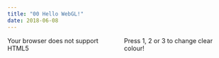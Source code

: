 ```yaml
---
title: "00 Hello WebGL!"
date: 2018-06-08
---
```


<div style="display:flex">
  <div>
    <canvas id="my-canvas" width="600" height="480">
      Your browser does not support HTML5
    </canvas>
  </div>

  <div class="info" style="padding-left:15px;">
    Press 1, 2 or 3 to change clear colour!
  </div>
</div>

<script type="text/javascript" src="/00-hello-webgl.js"></script>
<script type="text/javascript">
run_hello_webgl("my-canvas");
</script>